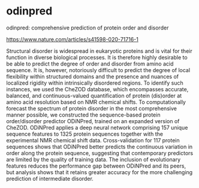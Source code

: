 # odinpred
odinpred: comprehensive prediction of protein order and disorder

https://www.nature.com/articles/s41598-020-71716-1

Structural disorder is widespread in eukaryotic proteins and is vital for their function in diverse biological processes. It is therefore highly desirable to be able to predict the degree of order and disorder from amino acid sequence. It is, however, notoriously difficult to predict the degree of local flexibility within structured domains and the presence and nuances of localized rigidity within intrinsically disordered regions. To identify such instances, we used the CheZOD database, which encompasses accurate, balanced, and continuous-valued quantification of protein (dis)order at amino acid resolution based on NMR chemical shifts. To computationally forecast the spectrum of protein disorder in the most comprehensive manner possible, we constructed the sequence-based protein order/disorder predictor ODiNPred, trained on an expanded version of CheZOD. ODiNPred applies a deep neural network comprising 157 unique sequence features to 1325 protein sequences together with the experimental NMR chemical shift data. Cross-validation for 117 protein sequences shows that ODiNPred better predicts the continuous variation in order along the protein sequence, suggesting that contemporary predictors are limited by the quality of training data. The inclusion of evolutionary features reduces the performance gap between ODiNPred and its peers, but analysis shows that it retains greater accuracy for the more challenging prediction of intermediate disorder.

